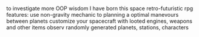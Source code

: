 # 
to investigate more OOP wisdom I have born this
space retro-futuristic rpg
features:
  use non-gravity mechanic to planning a optimal manevours between planets
  customize your spacecraft with looted engines, weapons and other items
  observ randomly generated planets, stations, characters
